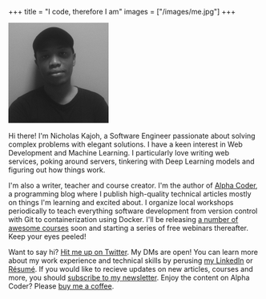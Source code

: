 +++
title = "I code, therefore I am"
images = ["/images/me.jpg"]
+++

![](/images/me.jpg)

Hi there! I'm Nicholas Kajoh, a Software Engineer passionate about solving complex problems with elegant solutions. I have a keen interest in Web Development and Machine Learning. I particularly love writing web services, poking around servers, tinkering with Deep Learning models and figuring out how things work.

I'm also a writer, teacher and course creator. I'm the author of [Alpha Coder](/blog), a programming blog where I publish high-quality technical articles mostly on things I'm learning and excited about. I organize local workshops periodically to teach everything software development from version control with Git to containerization using Docker. I'll be releasing [a number of awesome courses](/courses) soon and starting a series of free webinars thereafter. Keep your eyes peeled!

Want to say hi? [Hit me up on Twitter](http://twitter.com/nicholaskajoh). My DMs are open! You can learn more about my work experience and technical skills by perusing [my LinkedIn](https://linkedin.com/in/nicholaskajoh) or [Résumé](http://bit.ly/nicks-cv-master). If you would like to recieve updates on new articles, courses and more, you should [subscribe to my newsletter](http://bit.ly/nksnewsletter). Enjoy the content on Alpha Coder? Please [buy me a coffee](http://buymeacoff.ee/nicholaskajoh).
